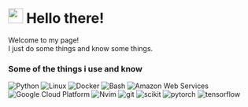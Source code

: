 <h1><img src="https://emojis.slackmojis.com/emojis/images/1531849430/4246/blob-sunglasses.gif?1531849430" width="30"/> Hello there!</h1>


<p>Welcome to my page! </br> I just do some things and know some things. </p>
<h3>Some of the things i use and know</h3>
<p>
  <img alt="Python" src="https://img.shields.io/badge/Python-3776AB?logo=python&logoColor=fff" />
  <img alt="Linux" src="https://img.shields.io/badge/Arch%20Linux-1793D1?logo=arch-linux&logoColor=fff" />
  <img alt="Docker" src="https://img.shields.io/badge/Docker-2496ED?logo=docker&logoColor=fff" />
  <img alt="Bash" src="https://img.shields.io/badge/Bash-4EAA25?logo=gnubash&logoColor=fff" />
  <img alt="Amazon Web Services" src="https://img.shields.io/badge/AWS-%23FF9900.svg?logo=amazon-web-services&logoColor=white" />
  <img alt="Google Cloud Platform" src="https://img.shields.io/badge/Google%20Cloud-%234285F4.svg?logo=google-cloud&logoColor=white" />
  <img alt="Nvim" src="https://img.shields.io/badge/Neovim-57A143?logo=neovim&logoColor=fff" />
  <img alt="git" src="https://img.shields.io/badge/Git-F05032?logo=git&logoColor=fff" />
  <img alt="scikit" src="https://img.shields.io/badge/-scikit--learn-%23F7931E?logo=scikit-learn&logoColor=white" />
  <img alt="pytorch" src="https://img.shields.io/badge/PyTorch-ee4c2c?logo=pytorch&logoColor=white" />
  <img alt="tensorflow" src="https://img.shields.io/badge/TensorFlow-ff8f00?logo=tensorflow&logoColor=white" />  
</p>
